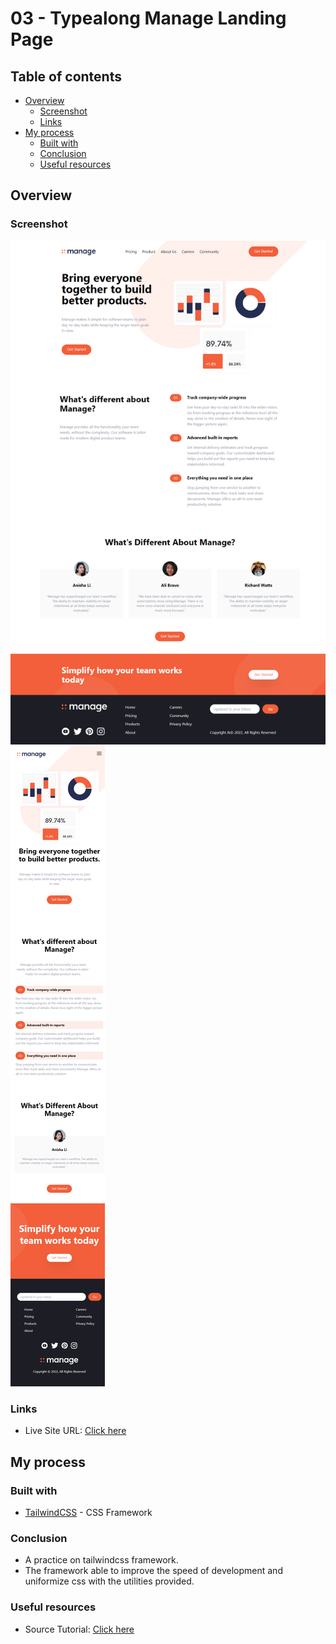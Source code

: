 # 03 - Typealong Manage Landing Page

## Table of contents

- [Overview](#overview)
  - [Screenshot](#screenshot)
  - [Links](#links)
- [My process](#my-process)
  - [Built with](#built-with)
  - [Conclusion](#conclusion)
  - [Useful resources](#useful-resources)

## Overview

### Screenshot

![screenshot1](./resources/screenshot/Screenshot01.png)
![screenshot2](./resources//screenshot/Screenshot02.png)

### Links

- Live Site URL: [Click here](https://03-typealong-manage-landing-page.netlify.app/)

## My process

### Built with

- [TailwindCSS](https://tailwindcss.com/) - CSS Framework

### Conclusion

- A practice on tailwindcss framework.
- The framework able to improve the speed of development and uniformize css with the utilities provided.

### Useful resources

- Source Tutorial: [Click here](https://youtu.be/dFgzHOX84xQ)
